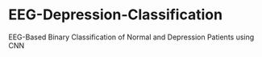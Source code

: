 # EEG-Depression-Classification
EEG-Based Binary Classification of Normal and Depression Patients using CNN
